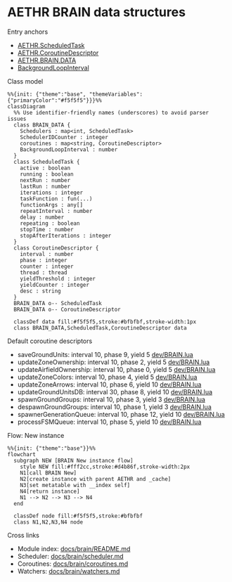 # AETHR BRAIN data structures

Entry anchors
- [AETHR.ScheduledTask](../../dev/BRAIN.lua:22)
- [AETHR.CoroutineDescriptor](../../dev/BRAIN.lua:37)
- [AETHR.BRAIN.DATA](../../dev/BRAIN.lua:52)
- [BackgroundLoopInterval](../../dev/BRAIN.lua:149)

Class model

```mermaid
%%{init: {"theme":"base", "themeVariables":{"primaryColor":"#f5f5f5"}}}%%
classDiagram
  %% Use identifier-friendly names (underscores) to avoid parser issues
  class BRAIN_DATA {
    Schedulers : map<int, ScheduledTask>
    SchedulerIDCounter : integer
    coroutines : map<string, CoroutineDescriptor>
    BackgroundLoopInterval : number
  }
  class ScheduledTask {
    active : boolean
    running : boolean
    nextRun : number
    lastRun : number
    iterations : integer
    taskFunction : fun(...)
    functionArgs : any[]
    repeatInterval : number
    delay : number
    repeating : boolean
    stopTime : number
    stopAfterIterations : integer
  }
  class CoroutineDescriptor {
    interval : number
    phase : integer
    counter : integer
    thread : thread
    yieldThreshold : integer
    yieldCounter : integer
    desc : string
  }
  BRAIN_DATA o-- ScheduledTask
  BRAIN_DATA o-- CoroutineDescriptor

  classDef data fill:#f5f5f5,stroke:#bfbfbf,stroke-width:1px
  class BRAIN_DATA,ScheduledTask,CoroutineDescriptor data
```

Default coroutine descriptors
- saveGroundUnits: interval 10, phase 9, yield 5 [dev/BRAIN.lua](../../dev/BRAIN.lua:58)
- updateZoneOwnership: interval 10, phase 2, yield 5 [dev/BRAIN.lua](../../dev/BRAIN.lua:67)
- updateAirfieldOwnership: interval 10, phase 0, yield 5 [dev/BRAIN.lua](../../dev/BRAIN.lua:76)
- updateZoneColors: interval 10, phase 4, yield 5 [dev/BRAIN.lua](../../dev/BRAIN.lua:85)
- updateZoneArrows: interval 10, phase 6, yield 10 [dev/BRAIN.lua](../../dev/BRAIN.lua:94)
- updateGroundUnitsDB: interval 30, phase 8, yield 10 [dev/BRAIN.lua](../../dev/BRAIN.lua:103)
- spawnGroundGroups: interval 10, phase 3, yield 3 [dev/BRAIN.lua](../../dev/BRAIN.lua:112)
- despawnGroundGroups: interval 10, phase 1, yield 3 [dev/BRAIN.lua](../../dev/BRAIN.lua:121)
- spawnerGenerationQueue: interval 10, phase 12, yield 10 [dev/BRAIN.lua](../../dev/BRAIN.lua:130)
- processFSMQueue: interval 10, phase 5, yield 10 [dev/BRAIN.lua](../../dev/BRAIN.lua:139)

Flow: New instance

```mermaid
%%{init: {"theme":"base"}}%%
flowchart 
  subgraph NEW [BRAIN New instance flow]
    style NEW fill:#fff2cc,stroke:#d4b86f,stroke-width:2px
    N1[call BRAIN New]
    N2[create instance with parent AETHR and _cache]
    N3[set metatable with __index self]
    N4[return instance]
    N1 --> N2 --> N3 --> N4
  end

  classDef node fill:#f5f5f5,stroke:#bfbfbf
  class N1,N2,N3,N4 node
```

Cross links
- Module index: [docs/brain/README.md](docs/brain/README.md)
- Scheduler: [docs/brain/scheduler.md](docs/brain/scheduler.md)
- Coroutines: [docs/brain/coroutines.md](docs/brain/coroutines.md)
- Watchers: [docs/brain/watchers.md](docs/brain/watchers.md)